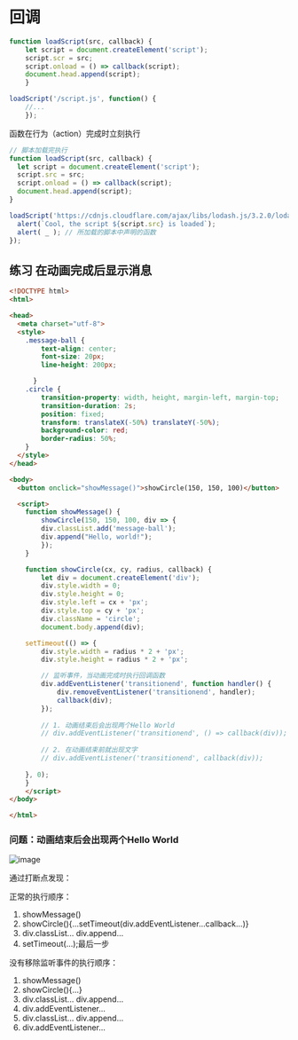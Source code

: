
# 回调


```js
function loadScript(src, callback) {
    let script = document.createElement('script');
    script.scr = src;
    script.onload = () => callback(script);
    document.head.append(script);
    }

loadScript('/script.js', function() { 
    //...
    });
```

函数在行为（action）完成时立刻执行
```js
// 脚本加载完执行
function loadScript(src, callback) {
  let script = document.createElement('script');
  script.src = src;
  script.onload = () => callback(script);
  document.head.append(script);
}

loadScript('https://cdnjs.cloudflare.com/ajax/libs/lodash.js/3.2.0/lodash.js', script => {
  alert(`Cool, the script ${script.src} is loaded`);
  alert( _ ); // 所加载的脚本中声明的函数
});
```


## 练习 在动画完成后显示消息
```html
<!DOCTYPE html>
<html>

<head>
  <meta charset="utf-8">
  <style>
    .message-ball {
        text-align: center;
        font-size: 20px;
        line-height: 200px;

      }
    .circle {
        transition-property: width, height, margin-left, margin-top;
        transition-duration: 2s;
        position: fixed;
        transform: translateX(-50%) translateY(-50%);
        background-color: red;
        border-radius: 50%;
    }
  </style>
</head>

<body>
  <button onclick="showMessage()">showCircle(150, 150, 100)</button>

  <script>
    function showMessage() {
        showCircle(150, 150, 100, div => {
        div.classList.add('message-ball');
        div.append("Hello, world!");
        });
    }

    function showCircle(cx, cy, radius, callback) {
        let div = document.createElement('div');
        div.style.width = 0;
        div.style.height = 0;
        div.style.left = cx + 'px';
        div.style.top = cy + 'px';
        div.className = 'circle';
        document.body.append(div);

    setTimeout(() => {
        div.style.width = radius * 2 + 'px';
        div.style.height = radius * 2 + 'px';

        // 监听事件，当动画完成时执行回调函数
        div.addEventListener('transitionend', function handler() {
            div.removeEventListener('transitionend', handler);
            callback(div);
        });
        
        // 1. 动画结束后会出现两个Hello World
        // div.addEventListener('transitionend', () => callback(div));
        
        // 2. 在动画结束前就出现文字    
        // div.addEventListener('transitionend', callback(div));
        
    }, 0);
    }
    </script>
</body>

</html>
```

### 问题：动画结束后会出现两个Hello World
![image](https://cdn.nlark.com/yuque/0/2020/png/419446/1590116371795-0c810c91-afda-46ed-8126-0541eede7d1c.png)

通过打断点发现：


正常的执行顺序：
1. showMessage() 
2. showCircle(){...setTimeout(div.addEventListener...callback...)}
3. div.classList... div.append...
4. setTimeout(...);最后一步


没有移除监听事件的执行顺序：
1. showMessage() 
2. showCircle(){...}
3. div.classList... div.append...
4. div.addEventListener...
5. div.classList... div.append...
6. div.addEventListener...